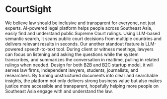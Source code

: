 # CourtSight
We believe law should be inclusive and transparent for everyone, not just experts. AI-powered legal platform helps people across Southeast Asia, easily find and understand public Supreme Court rulings. Using LLM-based semantic search, it scans public court decisions from multiple countries and delivers relevant results in seconds. Our another standout feature is LLM-powered speech-to-text tool. During client or witness meetings, lawyers can focus on listening and asking the questions while the system transcribes, and summarizes the conversation in realtime, pulling in related rulings when needed. Design for both B2B and B2C startup model, it will serves law firms, independent lawyers, students, journalists, and researchers. By turning unstructured documents into clear and searchable insights, the platform not only delivers strong business value but also makes justice more accessible and transparent, hopefully helping more people on Southeast Asia engage with and understand the law.
